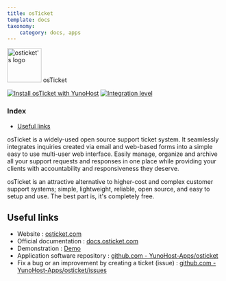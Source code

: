```yaml
---
title: osTicket
template: docs
taxonomy:
    category: docs, apps
---
```


<img src="/images/osticket_logo.svg" height="80px" alt="osticket's logo"> osTicket

[![Install osTicket with YunoHost](https://install-app.yunohost.org/install-with-yunohost.png)](https://install-app.yunohost.org/?app=osticket) [![Integration level](https://dash.yunohost.org/integration/osticket.svg)](https://dash.yunohost.org/appci/app/osticket)

### Index

- [Useful links](#useful-links)

osTicket is a widely-used open source support ticket system. It seamlessly integrates inquiries created via email and web-based forms into a simple easy to use multi-user web interface. Easily manage, organize and archive all your support requests and responses in one place while providing your clients with accountability and responsiveness they deserve.

osTicket is an attractive alternative to higher-cost and complex customer support systems; simple, lightweight, reliable, open source, and easy to setup and use. The best part is, it's completely free.

## Useful links

+ Website : [osticket.com](https://osticket.com/)
+ Official documentation : [docs.osticket.com](https://docs.osticket.com/)
+ Demonstration : [Demo](http://www.ostickethacks.com/demo/demo_info.php)
+ Application software repository : [github.com - YunoHost-Apps/osticket](https://github.com/YunoHost-Apps/osticket_ynh)
+ Fix a bug or an improvement by creating a ticket (issue) : [github.com - YunoHost-Apps/osticket/issues](https://github.com/YunoHost-Apps/osticket_ynh/issues)
